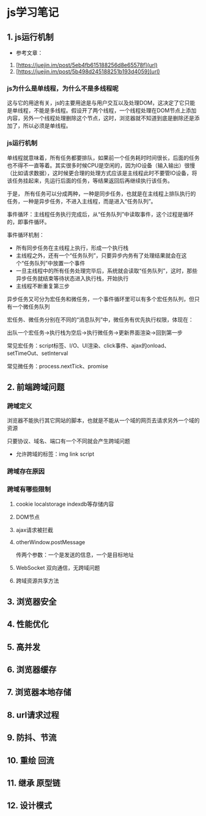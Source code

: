 # js学习笔记
## 1. js运行机制
* 参考文章：
1. [https://juejin.im/post/5eb4fb615188256d8e65578f](url)
2. [https://juejin.im/post/5b498d245188251b193d4059](url)
### js为什么是单线程，为什么不是多线程呢
这与它的用途有关，js的主要用途是与用户交互以及处理DOM，这决定了它只能是单线程，不能是多线程。假设开了两个线程，一个线程处理在DOM节点上添加内容，另外一个线程处理删除这个节点，这时，浏览器就不知道到底是删除还是添加了，所以必须是单线程。
### js运行机制
单线程就意味着，所有任务都要排队，如果前一个任务耗时时间很长，后面的任务也不得不一直等着。其实很多时候CPU是空闲的，因为IO设备（输入输出）很慢（比如请求数据），这时候更合理的处理方式应该是主线程此时不要管IO设备，将该任务挂起来，先运行后面的任务，等结果返回后再继续执行该任务。

于是， 所有任务可以分成两种，一种是同步任务，也就是在主线程上排队执行的任务，一种是异步任务，不进入主线程，而是进入“任务队列”。

事件循环：主线程任务执行完成后，从“任务队列”中读取事件，这个过程是循环的，即事件循环。

事件循环机制：

* 所有同步任务在主线程上执行，形成一个执行栈
* 主线程之外，还有一个“任务队列”，只要异步内务有了处理结果就会在这个“任务队列”中放置一个事件
* 一旦主线程中的所有任务处理完毕后，系统就会读取“任务队列”，这时，那些异步任务就结束等待状态进入执行栈，开始执行
* 主线程不断重复第三步

异步任务又可分为宏任务和微任务，一个事件循环里可以有多个宏任务队列，但只有一个微任务队列

宏任务、微任务分别在不同的“消息队列”中，微任务有优先执行权限，体现在：

出队一个宏任务->执行栈为空后->执行微任务->更新界面渲染->回到第一步

常见宏任务：script标签、I/O、UI渲染、click事件、ajax的onload、setTimeOut、setInterval

常见微任务：process.nextTick、promise
## 2. 前端跨域问题
### 跨域定义
浏览器不能执行其它网站的脚本，也就是不能从一个域的网页去请求另外一个域的资源

只要协议、域名、端口有一个不同就会产生跨域问题
* 允许跨域的标签：img link script
### 跨域存在原因

### 跨域有哪些限制
1. cookie localstorage indexdb等存储内容
2. DOM节点
3. ajax请求被拦截

1. otherWindow.postMessage
	
	传两个参数：一个是发送的信息，一个是目标地址
2. WebSocket 双向通信，无跨域问题
3. 跨域资源共享方法
## 3. 浏览器安全
## 4. 性能优化
## 5. 高并发
## 6. 浏览器缓存
## 7. 浏览器本地存储
## 8. url请求过程
## 9. 防抖、节流
## 10. 重绘 回流
## 11. 继承 原型链
## 12. 设计模式


















































































